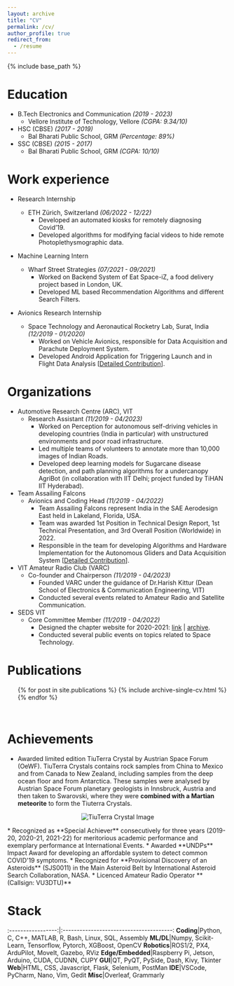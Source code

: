 ```yaml
---
layout: archive
title: "CV"
permalink: /cv/
author_profile: true
redirect_from:
  - /resume
---
```


{% include base_path %}

Education
======
* B.Tech Electronics and Communication *(2019 - 2023)*
  * Vellore Institute of Technology, Vellore *(CGPA: 9.34/10)*
* HSC (CBSE) *(2017 - 2019)*
  * Bal Bharati Public School, GRM *(Percentage: 89%)*
* SSC (CBSE) *(2015 - 2017)*
  * Bal Bharati Public School, GRM *(CGPA: 10/10)*

Work experience
======
* Research Internship
  * ETH Zürich, Switzerland *(06/2022 - 12/22)*
    * Developed an automated kiosks for remotely diagnosing Covid’19.
    * Developed algorithms for modifying facial videos to hide remote Photoplethysmographic data.

* Machine Learning Intern
  * Wharf Street Strategies *(07/2021 - 09/2021)*
    * Worked on Backend System of Eat Space-iZ, a food delivery project based in London, UK.
    * Developed ML based Recommendation Algorithms and different Search Filters.

* Avionics Research Internship
  * Space Technology and Aeronautical Rocketry Lab, Surat, India *(12/2019 - 01/2020)*
    * Worked on Vehicle Avionics, responsible for Data Acquisition and Parachute Deployment System. 
    * Developed Android Application for Triggering Launch and in Flight Data Analysis [[Detailed Contribution](https://sakshambhutani.xyz/portfolio/portfolio-4/)].
  
Organizations
======
* Automotive Research Centre (ARC), VIT
  * Research Assistant *(11/2019 - 04/2023)*
    * Worked on Perception for autonomous self-driving vehicles in developing countries (India in particular) with unstructured environments and poor road infrastructure.
    * Led multiple teams of volunteers to annotate more than 10,000 images of Indian Roads.
    * Developed deep learning models for Sugarcane disease detection, and path planning algorithms for a undercanopy AgriBot (in collaboration with IIT Delhi; project funded by TiHAN IIT Hyderabad).
* Team Assailing Falcons
  * Avionics and Coding Head *(11/2019 - 04/2022)*
    * Team Assailing Falcons represent India in the SAE Aerodesign East held in Lakeland, Florida, USA.
    * Team was awarded 1st Position in Technical Design Report, 1st Technical Presentation, and 3rd Overall Position (Worldwide) in 2022.
    * Responsible in the team for developing Algorithms and Hardware Implementation for the Autonomous Gliders and Data Acquisition System [[Detailed Contribution](https://sakshambhutani.xyz/portfolio/portfolio-1/)].
* VIT Amateur Radio Club (VARC)
  * Co-founder and Chairperson *(11/2019 - 04/2023)*
    * Founded VARC under the guidance of Dr.Harish Kittur (Dean School of Electronics & Communication Engineering, VIT)
    * Conducted several events related to Amateur Radio and Satellite Communication.
* SEDS VIT
  * Core Committee Member *(11/2019 - 04/2022)*
    * Designed the chapter website for 2020-2021: [link](https://sedsvit.in/) \| [archive](https://web.archive.org/web/20210920200652/https://sedsvit.in/).
    * Conducted several public events on topics related to Space Technology.

Publications
======
  <ul>{% for post in site.publications %}
    {% include archive-single-cv.html %}
  {% endfor %}</ul>

<br />

Achievements
======
* Awarded limited edition TiuTerra Crystal by Austrian Space Forum (OeWF). TiuTerra Crystals contains rock samples from China to Mexico and from Canada to New Zealand, including samples from the deep ocean floor and from Antarctica. These samples were analysed by Austrian Space Forum planetary geologists in Innsbruck, Austria and then taken to Swarovski, where they were **combined with a Martian meteorite** to form the Tiuterra Crystals.
<p align="center"> <img src="https://sakshambhutani.xyz/images/TuiTerra-Image.jpeg" alt="TiuTerra Crystal Image" /> </p>
* Recognized as **Special Achiever** consecutively for three years (2019-20, 2020-21, 2021-22) for meritorious academic performance and exemplary performance at International Events.
* Awarded **UNDPs** Impact Award for developing an affordable system to detect common COVID'19 symptoms.
* Recognized for **Provisional Discovery of an Asteroids** (SJS0011) in the Main Asteroid Belt by International Asteroid Search Collaboration, NASA.
* Licenced Amateur Radio Operator **(Callsign: VU3DTU)**

Stack
======

:-----------------:|:---------------------------------------:
**Coding**|Python, C, C++, MATLAB, R, Bash, Linux, SQL, Assembly
**ML/DL**|Numpy, Scikit-Learn, Tensorflow, Pytorch, XGBoost, OpenCV
**Robotics**|ROS1/2, PX4, ArduPilot, MoveIt, Gazebo, RViz
**Edge/Embedded**|Raspberry Pi, Jetson, Arduino, CUDA, CUDNN, CUPY
**GUI**|QT, PyQT, PySide, Dash, Kivy, Tkinter
**Web**|HTML, CSS, Javascript, Flask, Selenium, PostMan
**IDE**|VSCode, PyCharm, Nano, Vim, Gedit
**Misc**|Overleaf, Grammarly

[comment]: <> (Skills)

[comment]: <> (======)

[comment]: <> (* Skill 1)

[comment]: <> (* Skill 2)

[comment]: <> (  * Sub-skill 2.1)

[comment]: <> (  * Sub-skill 2.2)

[comment]: <> (  * Sub-skill 2.3)

[comment]: <> (* Skill 3)
